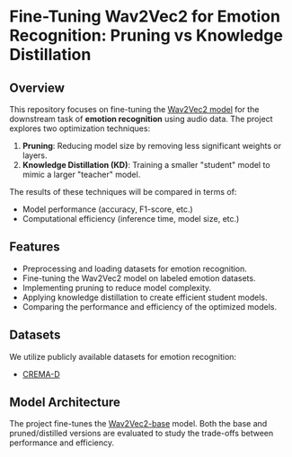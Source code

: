 # Fine-Tuning Wav2Vec2 for Emotion Recognition: Pruning vs Knowledge Distillation

## Overview

This repository focuses on fine-tuning the [Wav2Vec2 model](https://huggingface.co/models) for the downstream task of **emotion recognition** using audio data. The project explores two optimization techniques:
1. **Pruning**: Reducing model size by removing less significant weights or layers.
2. **Knowledge Distillation (KD)**: Training a smaller "student" model to mimic a larger "teacher" model.

The results of these techniques will be compared in terms of:
- Model performance (accuracy, F1-score, etc.)
- Computational efficiency (inference time, model size, etc.)

## Features
- Preprocessing and loading datasets for emotion recognition.
- Fine-tuning the Wav2Vec2 model on labeled emotion datasets.
- Implementing pruning to reduce model complexity.
- Applying knowledge distillation to create efficient student models.
- Comparing the performance and efficiency of the optimized models.

## Datasets
We utilize publicly available datasets for emotion recognition:
- [CREMA-D](https://www.kaggle.com/datasets/ejlok1/cremad)

## Model Architecture
The project fine-tunes the [Wav2Vec2-base](https://huggingface.co/facebook/wav2vec2-base) model. Both the base and pruned/distilled versions are evaluated to study the trade-offs between performance and efficiency.



